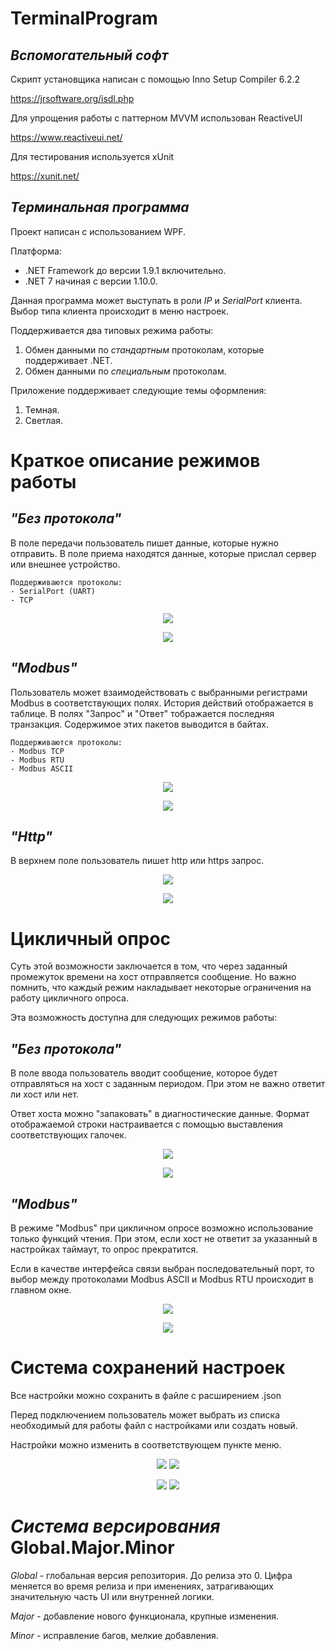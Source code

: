 # TerminalProgram
## *Вспомогательный софт*
Скрипт установщика написан с помощью Inno Setup Compiler 6.2.2

https://jrsoftware.org/isdl.php

Для упрощения работы с паттерном MVVM использован ReactiveUI

https://www.reactiveui.net/

Для тестирования используется xUnit

https://xunit.net/

## *Терминальная программа*
Проект написан с использованием WPF.

Платформа:
- .NET Framework до версии 1.9.1 включительно.
- .NET 7 начиная с версии 1.10.0.

Данная программа может выступать в роли *IP* и *SerialPort* клиента. Выбор типа клиента происходит в меню настроек.

Поддерживается два типовых режима работы:
1. Обмен данными по *стандартным* протоколам, которые поддерживает .NET.
2. Обмен данными по *специальным* протоколам.

Приложение поддерживает следующие темы оформления:
1. Темная.
2. Светлая.

# Краткое описание режимов работы
## *"Без протокола"*
В поле передачи пользователь пишет данные, которые нужно отправить. В поле приема находятся данные, которые прислал сервер или внешнее устройство.

	Поддерживаются протоколы: 
	- SerialPort (UART)
	- TCP

<p align="center">
  <img src="https://github.com/AndreyAbdulkayumov/TerminalProgram/assets/86914394/a8d5b1a8-f71f-4ae6-84fa-592ba245c8ca" />
</p>

<p align="center">
  <img src="https://github.com/AndreyAbdulkayumov/TerminalProgram/assets/86914394/18f2041a-b02a-43b5-a9cb-8c6afe642a75" />
</p>


## *"Modbus"*
Пользователь может взаимодействовать с выбранными регистрами Modbus в соответствующих полях. История действий отображается в таблице. 
В полях "Запрос" и "Ответ" тображается последняя транзакция. Содержимое этих пакетов выводится в байтах.

	Поддерживаются протоколы: 
	- Modbus TCP
	- Modbus RTU
 	- Modbus ASCII

<p align="center">
  <img src="https://github.com/AndreyAbdulkayumov/TerminalProgram/assets/86914394/c6ab7512-f16e-4ae2-bf02-25aae08107c2" />
</p>

<p align="center">
  <img src="https://github.com/AndreyAbdulkayumov/TerminalProgram/assets/86914394/1b385679-ee56-4719-8cee-50d11578afde" />
</p>

## *"Http"*
В верхнем поле пользователь пишет http или https запрос. 

<p align="center">
  <img src="https://github.com/AndreyAbdulkayumov/TerminalProgram/assets/86914394/6e98a8a6-d83e-4f65-a088-43d20e21b24e" />
</p>

<p align="center">
  <img src="https://github.com/AndreyAbdulkayumov/TerminalProgram/assets/86914394/58f122b2-4c35-4725-b921-cdc336344dce" />
</p>

# Цикличный опрос

Суть этой возможности заключается в том, что через заданный промежуток времени на хост отправляется сообщение. 
Но важно помнить, что каждый режим накладывает некоторые ограничения на работу цикличного опроса.

Эта возможность доступна для следующих режимов работы:

## *"Без протокола"*

В поле ввода пользователь вводит сообщение, которое будет отправляться на хост с заданным периодом.
При этом не важно ответит ли хост или нет.

Ответ хоста можно "запаковать" в диагностические данные. 
Формат отображаемой строки настраивается с помощью выставления соответствующих галочек.

<p align="center">
  <img src="https://github.com/AndreyAbdulkayumov/TerminalProgram/assets/86914394/a2bc2a14-ee9a-4910-a340-39e85e082fbf" />
</p>

<p align="center">
  <img src="https://github.com/AndreyAbdulkayumov/TerminalProgram/assets/86914394/f9d8e90c-53b3-4885-8f33-a81059fa6d03" />
</p>

## *"Modbus"*

В режиме "Modbus" при цикличном опросе возможно использование только функций чтения. 
При этом, если хост не ответит за указанный в настройках таймаут, то опрос прекратится.

Если в качестве интерфейса связи выбран последовательный порт, то выбор между протоколами Modbus ASCII и Modbus RTU происходит в главном окне.

<p align="center">
  <img src="https://github.com/AndreyAbdulkayumov/TerminalProgram/assets/86914394/83407b72-c01a-4b0e-9b43-590eac31ce74" />
</p>

<p align="center">
  <img src="https://github.com/AndreyAbdulkayumov/TerminalProgram/assets/86914394/9da913a8-7e5a-4de1-b653-3d8036e63be6" />
</p>

# Система сохранений настроек

Все настройки можно сохранить в файле с расширением .json 

Перед подключением пользователь может выбрать из списка необходимый для работы файл с настройками или создать новый.

Настройки можно изменить в соответствующем пункте меню.

<p align="center">
  <img src="https://github.com/AndreyAbdulkayumov/TerminalProgram/assets/86914394/4eb62085-2d01-4dc4-8369-d5b4736a9646" />
  <img src="https://github.com/AndreyAbdulkayumov/TerminalProgram/assets/86914394/f6c5a88b-2aa2-4a6a-912d-1d9c33c9d3e5" />
</p>

<p align="center">
  <img src="https://github.com/AndreyAbdulkayumov/TerminalProgram/assets/86914394/e794d857-cebb-4337-86da-e0e587024c76" />
  <img src="https://github.com/AndreyAbdulkayumov/TerminalProgram/assets/86914394/a54abbfb-7634-4c89-9b55-21d9accd2062" />
</p>

# *Система версирования* Global.Major.Minor

*Global* - глобальная версия репозитория. До релиза это 0. Цифра меняется во время релиза и при именениях, затрагивающих значительную часть UI или внутренней логики.

*Major* - добавление нового функционала, крупные изменения.

*Minor* - исправление багов, мелкие добавления.
